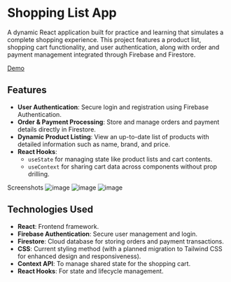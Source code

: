 # Shopping List App

A dynamic React application built for practice and learning that simulates a complete shopping experience. This project features a product list, shopping cart functionality, and user authentication, along with order and payment management integrated through Firebase and Firestore.

[Demo](https://shoppinglistlee.vercel.app/)
## Features


- **User Authentication**: Secure login and registration using Firebase Authentication.
- **Order & Payment Processing**: Store and manage orders and payment details directly in Firestore.
- **Dynamic Product Listing**: View an up-to-date list of products with detailed information such as name, brand, and price.
- **React Hooks**:
  - `useState` for managing state like product lists and cart contents.
  - `useContext` for sharing cart data across components without prop drilling.


Screenshots
![image](https://github.com/user-attachments/assets/427eb776-c1df-4628-80a1-44702f7c3fa1)
![image](https://github.com/user-attachments/assets/a7d6b1c1-3616-4c7c-8357-9c4b77fc4304)
![image](https://github.com/user-attachments/assets/eb1240e4-0ac3-4d4e-a78f-35a7871efcb6)




## Technologies Used

- **React**: Frontend framework.
- **Firebase Authentication**: Secure user management and login.
- **Firestore**: Cloud database for storing orders and payment transactions.
- **CSS**: Current styling method (with a planned migration to Tailwind CSS for enhanced design and responsiveness).
- **Context API**: To manage shared state for the shopping cart.
- **React Hooks**: For state and lifecycle management.




